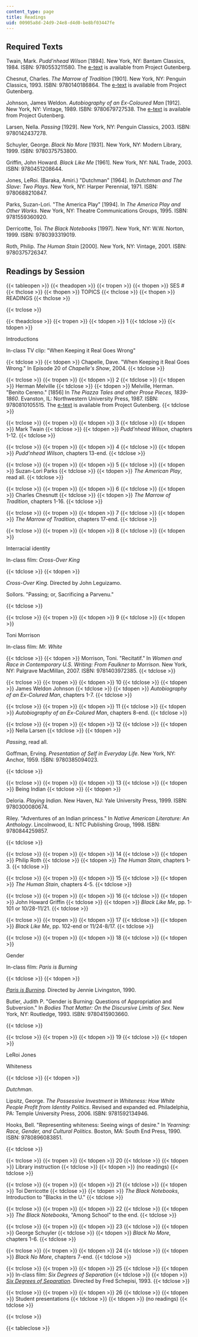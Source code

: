 ```yaml
---
content_type: page
title: Readings
uid: 00905a8d-24d9-24e8-d4d0-be8bf03447fe
---
```


Required Texts
--------------

Twain, Mark. _Pudd'nhead Wilson_ \[1894\]. New York, NY: Bantam Classics, 1984. ISBN: 9780553211580. The [e-text](http://www.gutenberg.org/etext/102) is available from Project Gutenberg.

Chesnut, Charles. _The Marrow of Tradition_ \[1901\]. New York, NY: Penguin Classics, 1993. ISBN: 9780140186864. The [e-text](http://www.gutenberg.org/etext/11228) is available from Project Gutenberg.

Johnson, James Weldon. _Autobiography of an Ex-Coloured Man_ \[1912\]. New York, NY: Vintage, 1989. ISBN: 9780679727538. The [e-text](http://www.gutenberg.org/etext/11012) is available from Project Gutenberg.

Larsen, Nella. _Passing_ \[1929\]. New York, NY: Penguin Classics, 2003. ISBN: 9780142437278.

Schuyler, George. _Black No More_ \[1931\]. New York, NY: Modern Library, 1999. ISBN: 9780375753800.

Griffin, John Howard. _Black Like Me_ \[1961\]. New York, NY: NAL Trade, 2003. ISBN: 9780451208644.

Jones, LeRoi. (Baraka, Amiri.) "Dutchman" \[1964\]. In _Dutchman and The Slave_: _Two Plays_. New York, NY: Harper Perennial, 1971. ISBN: 9780688210847.

Parks, Suzan-Lori. "The America Play" \[1994\]. In _The America Play and Other Works_. New York, NY: Theatre Communications Groups, 1995. ISBN: 9781559360920.

Derricotte, Toi. _The Black Notebooks_ \[1997\]. New York, NY: W.W. Norton, 1999. ISBN: 9780393319019.

Roth, Philip. _The Human Stain_ \[2000\]. New York, NY: Vintage, 2001. ISBN: 9780375726347.

Readings by Session
-------------------

{{< tableopen >}}
{{< theadopen >}}
{{< tropen >}}
{{< thopen >}}
SES #
{{< thclose >}}
{{< thopen >}}
TOPICS
{{< thclose >}}
{{< thopen >}}
READINGS
{{< thclose >}}

{{< trclose >}}

{{< theadclose >}}
{{< tropen >}}
{{< tdopen >}}
1
{{< tdclose >}}
{{< tdopen >}}


Introductions

In-class TV clip: "When Keeping it Real Goes Wrong"


{{< tdclose >}}
{{< tdopen >}}
Chapelle, Dave. "When Keeping it Real Goes Wrong." In Episode 20 of _Chapelle's Show_, 2004.
{{< tdclose >}}

{{< trclose >}}
{{< tropen >}}
{{< tdopen >}}
2
{{< tdclose >}}
{{< tdopen >}}
Herman Melville
{{< tdclose >}}
{{< tdopen >}}
Melville, Herman. "Benito Cereno." \[1856\] In _The Piazza Tales and other Prose Pieces, 1839-1860_. Evanston, IL: Northwestern University Press, 1987. ISBN: 9780810105515. The [e-text](http://www.gutenberg.org/etext/15859) is available from Project Gutenberg.
{{< tdclose >}}

{{< trclose >}}
{{< tropen >}}
{{< tdopen >}}
3
{{< tdclose >}}
{{< tdopen >}}
Mark Twain
{{< tdclose >}}
{{< tdopen >}}
_Pudd'nhead Wilson_, chapters 1-12.
{{< tdclose >}}

{{< trclose >}}
{{< tropen >}}
{{< tdopen >}}
4
{{< tdclose >}}
{{< tdopen >}}
_Pudd'nhead Wilson_, chapters 13-end.
{{< tdclose >}}

{{< trclose >}}
{{< tropen >}}
{{< tdopen >}}
5
{{< tdclose >}}
{{< tdopen >}}
Suzan-Lori Parks
{{< tdclose >}}
{{< tdopen >}}
_The American Play_, read all.
{{< tdclose >}}

{{< trclose >}}
{{< tropen >}}
{{< tdopen >}}
6
{{< tdclose >}}
{{< tdopen >}}
Charles Chesnutt
{{< tdclose >}}
{{< tdopen >}}
_The Marrow of Tradition_, chapters 1-16.
{{< tdclose >}}

{{< trclose >}}
{{< tropen >}}
{{< tdopen >}}
7
{{< tdclose >}}
{{< tdopen >}}
_The Marrow of Tradition_, chapters 17-end.
{{< tdclose >}}

{{< trclose >}}
{{< tropen >}}
{{< tdopen >}}
8
{{< tdclose >}}
{{< tdopen >}}


Interracial identity

In-class film: _Cross-Over King_


{{< tdclose >}}
{{< tdopen >}}


_Cross-Over King_. Directed by John Leguizamo.

Sollors. "Passing; or, Sacrificing a Parvenu."


{{< tdclose >}}

{{< trclose >}}
{{< tropen >}}
{{< tdopen >}}
9
{{< tdclose >}}
{{< tdopen >}}


Toni Morrison

In-class film: _Mr. White_


{{< tdclose >}}
{{< tdopen >}}
Morrison, Toni. "Recitatif." In _Women and Race in Contemporary U.S. Writing: From Faulkner to Morrison_. New York, NY: Palgrave MacMillan, 2007. ISBN: 9781403972385.
{{< tdclose >}}

{{< trclose >}}
{{< tropen >}}
{{< tdopen >}}
10
{{< tdclose >}}
{{< tdopen >}}
James Weldon Johnson
{{< tdclose >}}
{{< tdopen >}}
_Autobiography of an Ex-Colured Man_, chapters 1-7.
{{< tdclose >}}

{{< trclose >}}
{{< tropen >}}
{{< tdopen >}}
11
{{< tdclose >}}
{{< tdopen >}}
_Autobiography of an Ex-Colured Man_, chapters 8-end.
{{< tdclose >}}

{{< trclose >}}
{{< tropen >}}
{{< tdopen >}}
12
{{< tdclose >}}
{{< tdopen >}}
Nella Larsen
{{< tdclose >}}
{{< tdopen >}}


_Passing_, read all.

Goffman, Erving. _Presentation of Self in Everyday Life_. New York, NY: Anchor, 1959. ISBN: 9780385094023.


{{< tdclose >}}

{{< trclose >}}
{{< tropen >}}
{{< tdopen >}}
13
{{< tdclose >}}
{{< tdopen >}}
Being Indian
{{< tdclose >}}
{{< tdopen >}}


Deloria. _Playing Indian_. New Haven, NJ: Yale University Press, 1999. ISBN: 9780300080674.

Riley. "Adventures of an Indian princess." In _Native American Literature: An Anthology_. Lincolnwood, IL: NTC Publishing Group, 1998. ISBN: 9780844259857.


{{< tdclose >}}

{{< trclose >}}
{{< tropen >}}
{{< tdopen >}}
14
{{< tdclose >}}
{{< tdopen >}}
Philip Roth
{{< tdclose >}}
{{< tdopen >}}
_The Human Stain_, chapters 1-3.
{{< tdclose >}}

{{< trclose >}}
{{< tropen >}}
{{< tdopen >}}
15
{{< tdclose >}}
{{< tdopen >}}
_The Human Stain_, chapters 4-5.
{{< tdclose >}}

{{< trclose >}}
{{< tropen >}}
{{< tdopen >}}
16
{{< tdclose >}}
{{< tdopen >}}
John Howard Griffin
{{< tdclose >}}
{{< tdopen >}}
_Black Like Me_, pp. 1-101 or 10/28-11/21.
{{< tdclose >}}

{{< trclose >}}
{{< tropen >}}
{{< tdopen >}}
17
{{< tdclose >}}
{{< tdopen >}}
_Black Like Me_, pp. 102-end or 11/24-8/17.
{{< tdclose >}}

{{< trclose >}}
{{< tropen >}}
{{< tdopen >}}
18
{{< tdclose >}}
{{< tdopen >}}


Gender

In-class film: _Paris is Burning_


{{< tdclose >}}
{{< tdopen >}}


[_Paris is Burning_](http://www.imdb.com/title/tt0100332/). Directed by Jennie Livingston, 1990.

Butler, Judith P. "Gender is Burning: Questions of Appropriation and Subversion." In _Bodies That Matter: On the Discursive Limits of Sex_. New York, NY: Routledge, 1993. ISBN: 9780415903660.


{{< tdclose >}}

{{< trclose >}}
{{< tropen >}}
{{< tdopen >}}
19
{{< tdclose >}}
{{< tdopen >}}


LeRoi Jones

Whiteness


{{< tdclose >}}
{{< tdopen >}}


_Dutchman_.

Lipsitz, George. _The Possessive Investment in Whiteness: How White People Profit from Identity Politics_. Revised and expanded ed. Philadelphia, PA: Temple University Press, 2006. ISBN: 9781592134946.

Hooks, Bell. "Representing whiteness: Seeing wings of desire." In _Yearning: Race, Gender, and Cultural Politics_. Boston, MA: South End Press, 1990. ISBN: 9780896083851.


{{< tdclose >}}

{{< trclose >}}
{{< tropen >}}
{{< tdopen >}}
20
{{< tdclose >}}
{{< tdopen >}}
Library instruction
{{< tdclose >}}
{{< tdopen >}}
(no readings)
{{< tdclose >}}

{{< trclose >}}
{{< tropen >}}
{{< tdopen >}}
21
{{< tdclose >}}
{{< tdopen >}}
Toi Derricotte
{{< tdclose >}}
{{< tdopen >}}
_The Black Notebooks_, Introduction to "Blacks in the U."
{{< tdclose >}}

{{< trclose >}}
{{< tropen >}}
{{< tdopen >}}
22
{{< tdclose >}}
{{< tdopen >}}
_The Black Notebooks_, "Among School" to the end.
{{< tdclose >}}

{{< trclose >}}
{{< tropen >}}
{{< tdopen >}}
23
{{< tdclose >}}
{{< tdopen >}}
George Schuyler
{{< tdclose >}}
{{< tdopen >}}
_Black No More_, chapters 1-6.
{{< tdclose >}}

{{< trclose >}}
{{< tropen >}}
{{< tdopen >}}
24
{{< tdclose >}}
{{< tdopen >}}
_Black No More_, chapters 7-end.
{{< tdclose >}}

{{< trclose >}}
{{< tropen >}}
{{< tdopen >}}
25
{{< tdclose >}}
{{< tdopen >}}
In-class film: _Six Degrees of Separation_
{{< tdclose >}}
{{< tdopen >}}
[_Six Degrees of Separation_](http://www.imdb.com/title/tt0108149/). Directed by Fred Schepisi, 1993.
{{< tdclose >}}

{{< trclose >}}
{{< tropen >}}
{{< tdopen >}}
26
{{< tdclose >}}
{{< tdopen >}}
Student presentations
{{< tdclose >}}
{{< tdopen >}}
(no readings)
{{< tdclose >}}

{{< trclose >}}

{{< tableclose >}}